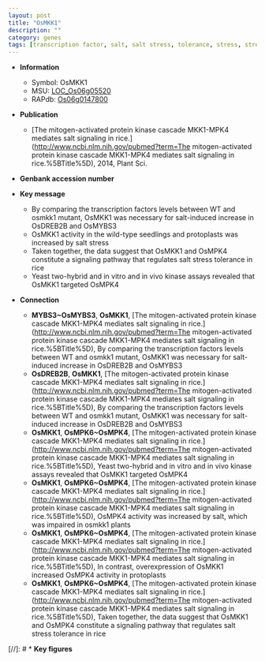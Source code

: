 ```yaml
---
layout: post
title: "OsMKK1"
description: ""
category: genes
tags: [transcription factor, salt, salt stress, tolerance, stress, stress tolerance, Kinase, seedlings]
---
```


* **Information**  
    + Symbol: OsMKK1  
    + MSU: [LOC_Os06g05520](http://rice.plantbiology.msu.edu/cgi-bin/ORF_infopage.cgi?orf=LOC_Os06g05520)  
    + RAPdb: [Os06g0147800](http://rapdb.dna.affrc.go.jp/viewer/gbrowse_details/irgsp1?name=Os06g0147800)  

* **Publication**  
    + [The mitogen-activated protein kinase cascade MKK1-MPK4 mediates salt signaling in rice.](http://www.ncbi.nlm.nih.gov/pubmed?term=The mitogen-activated protein kinase cascade MKK1-MPK4 mediates salt signaling in rice.%5BTitle%5D), 2014, Plant Sci.

* **Genbank accession number**  

* **Key message**  
    + By comparing the transcription factors levels between WT and osmkk1 mutant, OsMKK1 was necessary for salt-induced increase in OsDREB2B and OsMYBS3
    + OsMKK1 activity in the wild-type seedlings and protoplasts was increased by salt stress
    + Taken together, the data suggest that OsMKK1 and OsMPK4 constitute a signaling pathway that regulates salt stress tolerance in rice
    + Yeast two-hybrid and in vitro and in vivo kinase assays revealed that OsMKK1 targeted OsMPK4

* **Connection**  
    + __MYBS3~OsMYBS3__, __OsMKK1__, [The mitogen-activated protein kinase cascade MKK1-MPK4 mediates salt signaling in rice.](http://www.ncbi.nlm.nih.gov/pubmed?term=The mitogen-activated protein kinase cascade MKK1-MPK4 mediates salt signaling in rice.%5BTitle%5D), By comparing the transcription factors levels between WT and osmkk1 mutant, OsMKK1 was necessary for salt-induced increase in OsDREB2B and OsMYBS3
    + __OsDREB2B__, __OsMKK1__, [The mitogen-activated protein kinase cascade MKK1-MPK4 mediates salt signaling in rice.](http://www.ncbi.nlm.nih.gov/pubmed?term=The mitogen-activated protein kinase cascade MKK1-MPK4 mediates salt signaling in rice.%5BTitle%5D), By comparing the transcription factors levels between WT and osmkk1 mutant, OsMKK1 was necessary for salt-induced increase in OsDREB2B and OsMYBS3
    + __OsMKK1__, __OsMPK6~OsMPK4__, [The mitogen-activated protein kinase cascade MKK1-MPK4 mediates salt signaling in rice.](http://www.ncbi.nlm.nih.gov/pubmed?term=The mitogen-activated protein kinase cascade MKK1-MPK4 mediates salt signaling in rice.%5BTitle%5D), Yeast two-hybrid and in vitro and in vivo kinase assays revealed that OsMKK1 targeted OsMPK4
    + __OsMKK1__, __OsMPK6~OsMPK4__, [The mitogen-activated protein kinase cascade MKK1-MPK4 mediates salt signaling in rice.](http://www.ncbi.nlm.nih.gov/pubmed?term=The mitogen-activated protein kinase cascade MKK1-MPK4 mediates salt signaling in rice.%5BTitle%5D), OsMPK4 activity was increased by salt, which was impaired in osmkk1 plants
    + __OsMKK1__, __OsMPK6~OsMPK4__, [The mitogen-activated protein kinase cascade MKK1-MPK4 mediates salt signaling in rice.](http://www.ncbi.nlm.nih.gov/pubmed?term=The mitogen-activated protein kinase cascade MKK1-MPK4 mediates salt signaling in rice.%5BTitle%5D), In contrast, overexpression of OsMKK1 increased OsMPK4 activity in protoplasts
    + __OsMKK1__, __OsMPK6~OsMPK4__, [The mitogen-activated protein kinase cascade MKK1-MPK4 mediates salt signaling in rice.](http://www.ncbi.nlm.nih.gov/pubmed?term=The mitogen-activated protein kinase cascade MKK1-MPK4 mediates salt signaling in rice.%5BTitle%5D), Taken together, the data suggest that OsMKK1 and OsMPK4 constitute a signaling pathway that regulates salt stress tolerance in rice

[//]: # * **Key figures**  


